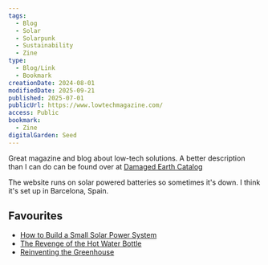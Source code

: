 ```yaml
---
tags:
  - Blog
  - Solar
  - Solarpunk
  - Sustainability
  - Zine
type:
  - Blog/Link
  - Bookmark
creationDate: 2024-08-01
modifiedDate: 2025-09-21
published: 2025-07-01
publicUrl: https://www.lowtechmagazine.com/
access: Public
bookmark:
  - Zine
digitalGarden: Seed
---
```


Great magazine and blog about low-tech solutions. A better description than I can do can be found over at [Damaged Earth Catalog](https://damaged.bleu255.com/Low-Tech/)

The website runs on solar powered batteries so sometimes it's down. I think it's set up in Barcelona, Spain.

## Favourites

- [How to Build a Small Solar Power System](https://solar.lowtechmagazine.com/2023/12/how-to-build-a-small-solar-power-system/)
- [The Revenge of the Hot Water Bottle](https://solar.lowtechmagazine.com/2022/01/the-revenge-of-the-hot-water-bottle/)
- [Reinventing the Greenhouse](https://solar.lowtechmagazine.com/2015/12/reinventing-the-greenhouse/)
